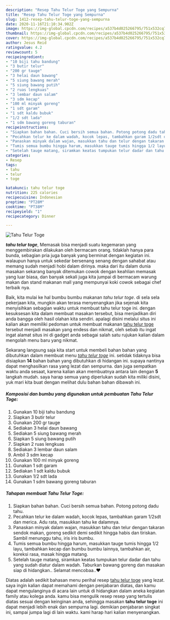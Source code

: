 ```yaml
---
description: "Resep Tahu Telur Toge yang Sempurna"
title: "Resep Tahu Telur Toge yang Sempurna"
slug: 1412-resep-tahu-telur-toge-yang-sempurna
date: 2020-11-16T21:10:34.902Z
image: https://img-global.cpcdn.com/recipes/a537b4d025266795/751x532cq70/tahu-telur-toge-foto-resep-utama.jpg
thumbnail: https://img-global.cpcdn.com/recipes/a537b4d025266795/751x532cq70/tahu-telur-toge-foto-resep-utama.jpg
cover: https://img-global.cpcdn.com/recipes/a537b4d025266795/751x532cq70/tahu-telur-toge-foto-resep-utama.jpg
author: Jesus Reid
ratingvalue: 4.2
reviewcount: 5
recipeingredient:
- "10 biji tahu bandung"
- "3 butir telur"
- "200 gr tauge"
- "3 helai daun bawang"
- "5 siung bawang merah"
- "5 siung bawang putih"
- "2 ruas lengkuas"
- "3 lembar daun salam"
- "3 sdm kecap"
- "100 ml minyak goreng"
- "1 sdt garam"
- "1 sdt kaldu bubuk"
- "1/2 sdt lada"
- "1 sdm bawang goreng taburan"
recipeinstructions:
- "Siapkan bahan bahan. Cuci bersih semua bahan. Potong potong dadu tahu."
- "Pecahkan telur ke dalam wadah, kocok lepas, tambahkan garam 1/2sdt dan merica. Adu rata, masukkan tahu ke dalamnya."
- "Panaskan minyak dalam wajan, masukkan tahu dan telur dengan takaran sendok makan, goreng sedikit demi sedikit hingga habis dan tiriskan. Sambil menunggu tahu, iris iris bumbu."
- "Tumis semua bumbu hingga harum, masukkan tauge tumis hingga 1/2 layu, tambahkan kecap dan bumbu bumbu lainnya, tambahkan air, koreksi rasa, masak hingga matang."
- "Setelah tauge matang, siramkan keatas tumpukan telur dadar dan tahu yang sudah diatur dalam wadah. Taburkan bawang goreng dan masakan siap di hidangkan.. Selamat mencobaa..❤️"
categories:
- Resep
tags:
- tahu
- telur
- toge

katakunci: tahu telur toge 
nutrition: 225 calories
recipecuisine: Indonesian
preptime: "PT28M"
cooktime: "PT38M"
recipeyield: "1"
recipecategory: Dinner

---
```



![Tahu Telur Toge](https://img-global.cpcdn.com/recipes/a537b4d025266795/751x532cq70/tahu-telur-toge-foto-resep-utama.jpg)

<b><i>tahu telur toge</i></b>, Memasak bisa menjadi suatu kegemaran yang menggembirakan dilakukan oleh bermacam orang. tidaklah hanya para bunda, sebagian pria juga banyak yang berminat dengan kegiatan ini. walaupun hanya untuk sekedar bersenang senang dengan sahabat atau memang sudah menjadi hobi dalam dirinya. maka dari itu dalam dunia masakan sekarang banyak ditemukan cowok dengan keahlian memasak yang luar biasa, dan banyak sekali juga kita jumpai di bermacam warung makan dan stand makanan mall yang mempunyai koki cowok sebagai chef terbaik nya.



Baik, kita mulai ke hal bumbu bumbu makanan <i>tahu telur toge</i>. di sela sela pekerjaan kita, mungkin akan terasa menyenangkan jika sejenak kita menyisihkan sebagian waktu untuk membuat tahu telur toge ini. dengan kesuksesan kita dalam membuat masakan tersebut, bisa menjadikan diri anda bangga oleh hasil olahan kita sendiri. apalagi disini melalui situs ini kalian akan memiliki pedoman untuk membuat makanan <u>tahu telur toge</u> tersebut menjadi masakan yang endess dan nikmat, oleh sebab itu ingat ingat alamat situs ini di gadget anda sebagai salah satu rujukan kalian dalam mengolah menu baru yang nikmat.


Sekarang langsung saja kita start untuk membeli bahan bahan yang dibutuhkan dalam membuat menu <u><i>tahu telur toge</i></u> ini. setidak tidaknya bisa disiapkan <b>14</b> bahan bahan yang dibutuhkan di hidangan ini. supaya nantinya dapat menghasilkan rasa yang lezat dan sempurna. dan juga sempatkan waktu anda sesaat, karena kalian akan membuatnya antara lain dengan <b>5</b> langkah mudah. saya harap semua yang diperlukan sudah kita miliki disini, yuk mari kita buat dengan melihat dulu bahan bahan dibawah ini.

<!--inarticleads1-->

##### Komposisi dan bumbu yang digunakan untuk pembuatan Tahu Telur Toge:

1. Gunakan 10 biji tahu bandung
1. Siapkan 3 butir telur
1. Gunakan 200 gr tauge
1. Sediakan 3 helai daun bawang
1. Sediakan 5 siung bawang merah
1. Siapkan 5 siung bawang putih
1. Siapkan 2 ruas lengkuas
1. Sediakan 3 lembar daun salam
1. Ambil 3 sdm kecap
1. Gunakan 100 ml minyak goreng
1. Gunakan 1 sdt garam
1. Sediakan 1 sdt kaldu bubuk
1. Gunakan 1/2 sdt lada
1. Gunakan 1 sdm bawang goreng taburan




<!--inarticleads2-->

##### Tahapan membuat Tahu Telur Toge:

1. Siapkan bahan bahan. Cuci bersih semua bahan. Potong potong dadu tahu.
1. Pecahkan telur ke dalam wadah, kocok lepas, tambahkan garam 1/2sdt dan merica. Adu rata, masukkan tahu ke dalamnya.
1. Panaskan minyak dalam wajan, masukkan tahu dan telur dengan takaran sendok makan, goreng sedikit demi sedikit hingga habis dan tiriskan. Sambil menunggu tahu, iris iris bumbu.
1. Tumis semua bumbu hingga harum, masukkan tauge tumis hingga 1/2 layu, tambahkan kecap dan bumbu bumbu lainnya, tambahkan air, koreksi rasa, masak hingga matang.
1. Setelah tauge matang, siramkan keatas tumpukan telur dadar dan tahu yang sudah diatur dalam wadah. Taburkan bawang goreng dan masakan siap di hidangkan.. Selamat mencobaa..❤️




Diatas adalah sedikit bahasan menu perihal resep <u>tahu telur toge</u> yang lezat. saya ingin kalian dapat memahami dengan penjabaran diatas, dan kamu dapat mengulanginya di acara lain untuk di hidangkan dalam aneka kegiatan family atau kolega anda. kamu bisa mengulik resep resep yang tertulis diatas sesuai dengan keinginan anda, sehingga masakan <b>tahu telur toge</b> ini dapat menjadi lebih enak dan sempurna lagi. demikian penjabaran singkat ini, sampai jumpa lagi di lain waktu. kami harap hari kalian menyenangkan.
